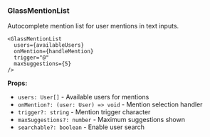 ### GlassMentionList

Autocomplete mention list for user mentions in text inputs.

```tsx
<GlassMentionList
  users={availableUsers}
  onMention={handleMention}
  trigger="@"
  maxSuggestions={5}
/>
```

**Props:**
- `users: User[]` - Available users for mentions
- `onMention?: (user: User) => void` - Mention selection handler
- `trigger?: string` - Mention trigger character
- `maxSuggestions?: number` - Maximum suggestions shown
- `searchable?: boolean` - Enable user search

